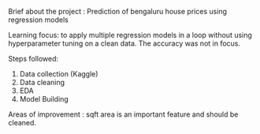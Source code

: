 Brief about the project : Prediction of bengaluru house prices using regression models

Learning focus: to apply multiple regression models in a loop without using hyperparameter tuning on a clean data. The accuracy was not in focus.

Steps followed:
1. Data collection (Kaggle)
2. Data cleaning
3. EDA
4. Model Building

Areas of improvement : sqft area is an important feature and should be cleaned. 
